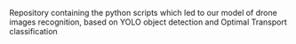 Repository containing the python scripts which led to our model of drone images recognition, based on YOLO object detection and Optimal Transport classification


